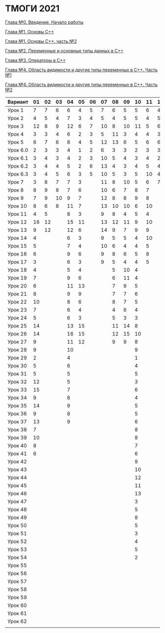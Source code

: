# ТМОГИ 2021

[Глава №0. Введение. Начало работы](https://drive.google.com/drive/folders/1q9ILkl6kPBrzqY5IDAdt2iB8K4RCu3_s)

[Глава №1. Основы C++](https://drive.google.com/drive/folders/1dMwYSpwDyVjM3WYAmFnPbQyAa7Ku27ae?usp=sharing)

[Глава №1. Основы C++. часть №2](https://drive.google.com/drive/folders/1fXnj1Y5SFlGWLntIE1J1n9CxaEfAoDRt?usp=sharing)

[Глава №2. Переменные и основные типы данных в C++](https://drive.google.com/drive/folders/1H2bi6jBYB0l9SboeHFAvLMLuulBqJsar?usp=sharing)

[Глава №3. Операторы в C++](https://drive.google.com/drive/folders/16XzNa9f414aQFBlKuvIkwz7AKf2PCaL8?usp=sharing)

[Глава №4. Область видимости и другие типы переменных в C++. Часть №1](https://drive.google.com/drive/folders/18j9-sDrLqS7UFw7azZ-Sh42akJAXK9d5?usp=sharing)

[Глава №4. Область видимости и другие типы переменных в C++. Часть №2](https://drive.google.com/drive/folders/1IMZf9ja42b_KkapW57ksI2JSQn3f5nlN?usp=sharing)

| Вариант  | 01 | 02 | 03 | 04 | 05 | 06 | 07 | 08 | 09 | 10 | 11 | 12 | 13 | 14 | 15 | 16 | 17 | 18 | 19 | 20 |
| -------  | -- | -- | -- | -- | -- | -- | -- | -- | -- | -- | -- | -- | -- | -- | -- | -- | -- | -- | -- | -- |
| Урок 1   |  7 |  7 |  6 |  6 |  4 |  5 |  7 |  6 |  5 |  5 | 6  |  4 |    |  4 |  5 |  4 |  6 |  5 |  4 |  6  |
| Урок 2   |  4 |  5 |  4 |  7 |  3 |  4 |  5 |  4 |  5 |  5 | 4  |  5 |    |  2 |  4 |  2 |  4 |  3 |  5 |  5  |
| Урок 3   | 12 |  8 |  9 | 12 |  6 |  7 | 10 |  8 | 10 | 11 | 5  |  6 |    |  6 | 11 |  6 |  8 | 10 |  9 |  11  |
| Урок 4   |  3 |  3 |  4 |  6 |  2 |  3 |  5 | 11 |  3 |  4 | 4  |  3 |    |  2 |  2 |  2 |  4 |  8 |  5 |  6  |
| Урок 5   |  6 |  7 |  6 |  8 |  4 |  5 | 12 | 13 |  6 |  5 | 6  |  6 |    |  5 |  6 |  5 |  8 | 14 |  6 |  9  |
| Урок 6.0 |  2 |  3 |  3 |  4 |  1 |  2 |  6 |  3 |  3 |  2 | 3  |  3 |    |  1 |  2 |  1 |  2 |  2 |  2 |  3  |
| Урок 6.1 |  3 |  4 |  3 |  4 |  2 |  3 | 10 |  5 |  4 |  3 | 4  |  2 |    |  1 |  3 |  2 |  4 |  5 |  3 |  6  |
| Урок 6.2 |  3 |  4 |  4 |  5 |  2 |  6 | 13 |  4 |  3 |  4 | 5  |  4 |    |  3 |  3 |  3 |  3 |  4 |  4 |  5  |
| Урок 6.3 |  3 |  4 |  5 |  6 |  3 |  5 | 10 |  5 |  3 |  5 | 10 |  4 |    |  2 |  2 |  3 |  4 |  5 |  5 |  7  |
| Урок 7   |  3 |  8 |  7 |  7 |  3 |    | 11 |  8 | 10 |  5 | 6  |  7 |    |  3 |  9 |  3 |  4 |  4 |  7 |  5  |
| Урок 8   |  8 | 9  |  8 |  7 |  6 |    | 10 |  6 |  7 |  8 | 7  |    |    | 10 |  6 |  9 |  8 | 10 |  9 |  10  |
| Урок 9   |  7 | 9  | 10 |  9 |  7 |    | 12 |  8 |  8 |  9 | 8  |    |    | 11 |  8 |  9 |  8 |  8 |  9 |  8  |
| Урок 10  |  8 | 6  |  8 | 11 |  7 |    | 13 | 10 | 10 |  6 | 10 |    |    | 10 |  6 |  8 |  6 |  6 |  8 |  11  |
| Урок 11  |  4 | 5  |    |  8 |  3 |    |  9 |  8 |  4 |  5 |  4 |    |    |  7 |  4 |  5 |  5 |  3 |  4 |  7  |
| Урок 12  | 16 | 12 |    | 15 | 11 |    | 13 | 12 | 11 |  9 | 10 |    |    | 14 | 10 | 12 | 10 |  8 | 10 |  13  |
| Урок 13  |  9 | 12 |    | 12 |  6 |    | 14 | 9  |  7 |  9 |  9 |    |    |  9 |  7 |  8 |  8 | 10 |  9 |   8 |
| Урок 14  |  4 |    |    |  6 |  3 |    |  9 | 5  |  5 |  4 | 10 |    |    |  5 |  3 |  4 |  5 |  3 |  5 |  6  |
| Урок 15  |  5 |    |    |  7 |  4 |    | 10 | 6  |  4 |  4 |  5 |    |    |  6 |  4 |  5 |  5 |  4 |  6 |  5  |
| Урок 16  |  6 |    |    |  9 |  6 |    |  9 | 8  |  6 |  5 |  8 |    |    |  7 |  5 |  6 |  5 |  5 |  5 |  8  |
| Урок 17  |  3 |    |    |  6 |  3 |    |  9 | 5  |  4 |  4 |  5 |    |    |  4 |  3 |  4 |  5 |  5 |  4 |  6  |
| Урок 18  |  4 |    |    |  5 |  4 |    |    | 5  | 10 |  4 |    |    |    |  5 |  6 |  4 |    |  4 |  5 |  4  |
| Урок 19  |  7 |    |    |  9 |  6 |    |    | 6  | 11 |  4 |    |    |    |  8 |  7 |  4 |    |  5 |  5 |  9  |
| Урок 20  |  6 |    |    | 11 | 13 |    |    | 7  |  9 |  5 |    |    |    |  8 |  7 |  5 |    |  5 |  7 |  8  |
| Урок 21  |  8 |    |    |  9 |  9 |    |    | 7  |  7 |  6 |    |    |    |  9 |  9 |  6 |    |  6 |  9 |    |
| Урок 22  | 10 |    |    |  8 |  6 |    |    | 8  |  7 |  5 |    |    |    |  6 |  7 |  7 |    |  6 |  6 |    |
| Урок 23  |  7 |    |    |  6 |  4 |    |    | 4  |  6 |  4 |    |    |    |  5 |  6 |  5 |    |  5 |  6 |    |
| Урок 24  |  5 |    |    |  6 |  3 |    |    | 5  |  3 |  3 |    |    |    |  4 |  3 |  3 |    |  4 |  3 |    |
| Урок 25  | 14 |    |    | 13 | 15 |    |    | 11 | 14 |  8 |    |    |    | 14 | 12 | 11 |    |  9 | 11 |    |
| Урок 26  | 14 |    |    | 16 | 15 |    |    | 12 | 15 | 10 |    |    |    | 14 | 15 | 12 |    |  9 | 10 |    |
| Урок 27  |  9 |    |    | 11 | 12 |    |    | 9  |  9 |  8 |    |    |    |  9 | 11 | 10 |    |  9 |  9 |    |
| Урок 28  |  9 |    |    | 10 |    |    |    |    |    |  9 |    |    |    | 10 |  9 |  9 |    |    |    |    |
| Урок 29  |  2 |    |    |  4 |    |    |    |    |    |  1 |    |    |    | 3  |  2 |  2 |    |    |    |    |
| Урок 30  |  5 |    |    |  6 |    |    |    |    |    |  4 |    |    |    | 4  |  4 |  5 |    |    |    |    |
| Урок 31  |  5 |    |    |  5 |    |    |    |    |    |  5 |    |    |    | 5  |  4 |  5 |    |    |    |    |
| Урок 32  | 12 |    |    |  5 |    |    |    |    |    |  3 |    |    |    | 4  |  3 |  3 |    |    |    |    |
| Урок 33  | 15 |    |    |  7 |    |    |    |    |    |  6 |    |    |    | 5  |  4 |  5 |    |    |    |    |
| Урок 34  |  9 |    |    |  8 |    |    |    |    |    |  4 |    |    |    | 5  |  4 |  5 |    |    |    |    |
| Урок 35  | 14 |    |    |  9 |    |    |    |    |    |  5 |    |    |    | 7  |  5 |  5 |    |    |    |    |
| Урок 36  |  9 |    |    |  8 |    |    |    |    |    |  5 |    |    |    | 7  |  5 |  5 |    |    |    |    |
| Урок 37  | 13 |    |    |  9 |    |    |    |    |    |  6 |    |    |    | 8  |  7 |  6 |    |    |    |    |
| Урок 38  |  7 |    |    |    |    |    |    |    |    |  8 |    |    |    | 9  |  9 |  8 |    |    |    |    |
| Урок 39  | 10 |    |    |    |    |    |    |    |    |  8 |    |    |    | 8  |  7 |  8 |    |    |    |    |
| Урок 40  |  8 |    |    |    |    |    |    |    |    |  7 |    |    |    | 7  |  5 |  6 |    |    |    |    |
| Урок 41  |  6 |    |    |    |    |    |    |    |    |  6 |    |    |    | 7  |  6 |  7 |    |    |    |    |
| Урок 42  |    |    |    |    |    |    |    |    |    |  9 |    |    |    | 8  |  8 |  7 |    |    |    |    |
| Урок 43  |    |    |    |    |    |    |    |    |    | 10 |    |    |    | 10 | 10 | 10 |    |    |    |    |
| Урок 44  |    |    |    |    |    |    |    |    |    | 12 |    |    |    | 12 | 11 | 10 |    |    |    |    |
| Урок 45  |    |    |    |    |    |    |    |    |    | 11 |    |    |    | 11 | 11 | 10 |    |    |    |    |
| Урок 46  |    |    |    |    |    |    |    |    |    | 13 |    |    |    | 12 | 13 | 12 |    |    |    |    |
| Урок 47  |    |    |    |    |    |    |    |    |    |  3 |    |    |    |    |  3 |    |    |    |    |    |
| Урок 48  |    |    |    |    |    |    |    |    |    |  5 |    |    |    |    |  9 |    |    |    |    |    |
| Урок 49  |    |    |    |    |    |    |    |    |    |  8 |    |    |    |    | 12 |    |    |    |    |    |
| Урок 50  |    |    |    |    |    |    |    |    |    |  5 |    |    |    |    |  8 |    |    |    |    |    |
| Урок 51  |    |    |    |    |    |    |    |    |    |  3 |    |    |    |    |  5 |    |    |    |    |    |
| Урок 52  |    |    |    |    |    |    |    |    |    |  4 |    |    |    |    |  5 |    |    |    |    |    |
| Урок 53  |    |    |    |    |    |    |    |    |    |  5 |    |    |    |    |  7 |    |    |    |    |    |
| Урок 54  |    |    |    |    |    |    |    |    |    |  2 |    |    |    |    |  4 |    |    |    |    |    |
| Урок 55  |    |    |    |    |    |    |    |    |    |    |    |    |    |    |    |    |    |    |    |    |
| Урок 56  |    |    |    |    |    |    |    |    |    |    |    |    |    |    |    |    |    |    |    |    |
| Урок 57  |    |    |    |    |    |    |    |    |    |    |    |    |    |    |    |    |    |    |    |    |
| Урок 58  |    |    |    |    |    |    |    |    |    |    |    |    |    |    |    |    |    |    |    |    |
| Урок 59  |    |    |    |    |    |    |    |    |    |    |    |    |    |    |    |    |    |    |    |    |
| Урок 60  |    |    |    |    |    |    |    |    |    |    |    |    |    |    |    |    |    |    |    |    |
| Урок 61  |    |    |    |    |    |    |    |    |    |    |    |    |    |    |    |    |    |    |    |    |
| Урок 62  |    |    |    |    |    |    |    |    |    |    |    |    |    |    |    |    |    |    |    |    |
|          |    |    |    |    |    |    |    |    |    |    |    |    |    |    |    |    |    |    |    |    |
